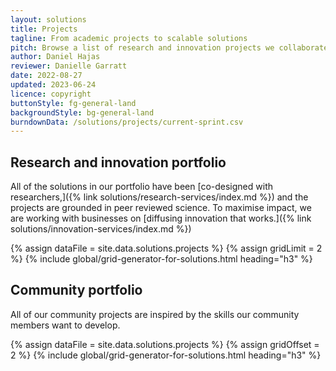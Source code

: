 ```yaml
---
layout: solutions
title: Projects
tagline: From academic projects to scalable solutions
pitch: Browse a list of research and innovation projects we collaborated on.
author: Daniel Hajas
reviewer: Danielle Garratt
date: 2022-08-27
updated: 2023-06-24
licence: copyright
buttonStyle: fg-general-land
backgroundStyle: bg-general-land
burndownData: /solutions/projects/current-sprint.csv
---
```


## Research and innovation portfolio

All of the solutions in our portfolio have been [co-designed with researchers,]({% link solutions/research-services/index.md %}) and the projects are grounded in peer reviewed science.
To maximise impact, we are working with businesses on [diffusing innovation that works.]({% link solutions/innovation-services/index.md %})

{% assign dataFile = site.data.solutions.projects %}
{% assign gridLimit = 2 %}
{% include global/grid-generator-for-solutions.html heading="h3" %}

## Community portfolio

All of our community projects are inspired by the skills our community members want to develop.

{% assign dataFile = site.data.solutions.projects %}
{% assign gridOffset = 2 %}
{% include global/grid-generator-for-solutions.html heading="h3" %}